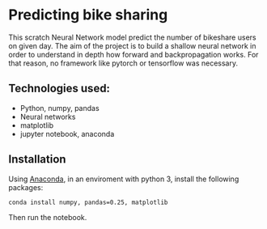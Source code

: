 # Predicting bike sharing

This scratch Neural Network model predict the number of bikeshare users on given day. The aim of the project is to build a shallow neural network  in order to understand in depth how forward and backpropagation works. For that reason, no framework like pytorch or tensorflow was necessary.

## Technologies used:

* Python, numpy, pandas
* Neural networks 
* matplotlib
* jupyter notebook, anaconda

## Installation

Using [Anaconda](https://www.anaconda.com/products/individual), in an enviroment with python 3, install the following packages:
```
conda install numpy, pandas=0.25, matplotlib

```
Then run the notebook.
